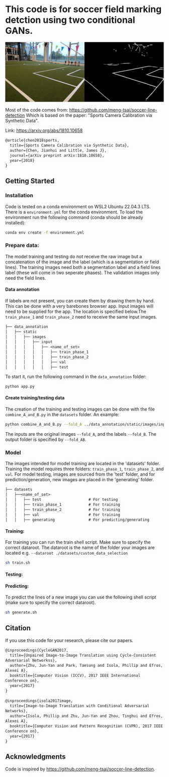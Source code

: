 # This code is for soccer field marking detction using two conditional GANs.

<img src="results/custom_data_selection/0001.jpg" width="900"/>

Most of the code comes from: https://github.com/meng-tsai/soccer-line-detection
Which is based on the paper: "Sports Camera Calibration via Synthetic Data".

Link: https://arxiv.org/abs/1810.10658
```
@article{chen2018sports, 
  title={Sports Camera Calibration via Synthetic Data},   
  author={Chen, Jianhui and Little, James J},   
  journal={arXiv preprint arXiv:1810.10658},   
  year={2018}   
}
```

## Getting Started
### Installation
Code is tested on a conda environment on WSL2 Ubuntu 22.04.3 LTS.
There is a `environment.yml` for the conda environment. To load the environment run the following command (conda should be already installed):
```bash
conda env create -f environment.yml
```

### Prepare data:
The model training and testing do not receive the raw image but a concatenation of the image and the label (which is a segmentation or field lines). The training images need both a segmentation label and a field lines label (these will come in two seperate phases). The validation images only need the field lines.

#### Data annotation
If labels are not present, you can create them by drawing them by hand. This can be done with a very barebones browser app.
Input images will need to be supplied for the app. The location is specified below.The `train_phase_1` and `train_phase_2` need to receive the same input images.
```
├── data_annotation
│   ├── static
│   │   ├── images
│   │   │   ├── input
│   │   │   │   ├── <name_of_set>
│   │   │   │   │   ├── train_phase_1
│   │   │   │   │   ├── train_phase_2
│   │   │   │   │   ├── val
│   │   │   │   │   ├── test
```
To start it, run the following command in the `data_annotation` folder:

```bash
python app.py
```

#### Create training/testing data
The creation of the training and testing images can be done with the file `combine_A_and_B.py` in the `datasets` folder. An example:
```bash
python combine_A_and_B.py --fold_A ../data_annotation/static/images/input/custom_data_selection --fold_B ../data_annotation/static/images/annotated/custom_data_selection --fold_AB ./custom_data_selections\
```
The inputs are the original images `--fold_A`, and the labels `--fold_B`. The output folder is specified by `--fold_AB`.


### Model
The images intended for model training are located in the 'datasets' folder. Training the model requires three folders: `train_phase_1`, `train_phase_2`, and `val`. For model testing, images are sourced from the 'test' folder, and for prediction/generation, new images are placed in the 'generating' folder.
```
├── datasets
│   ├──<name_of_set>
│   │   ├── test                     # For testing
│   │   ├── train_phase_1            # For training
│   │   ├── train_phase_2            # For training
│   │   ├── val                      # For training
│   │   ├── generating               # For predicting/generating
```

#### Training:
For training you can run the train shell script. Make sure to specify the correct dataroot. The dataroot is the name of the folder your images are located e.g. `--dataroot ./datasets/custom_data_selection`
```bash
sh train.sh
```

#### Testing:

#### Predicting:
To predict the lines of a new image you can use the following shell script (make sure to specify the correct dataroot).
```bash
sh generate.sh
```

## Citation
If you use this code for your research, please cite our papers.
```
@inproceedings{CycleGAN2017,
  title={Unpaired Image-to-Image Translation using Cycle-Consistent Adversarial Networkss},
  author={Zhu, Jun-Yan and Park, Taesung and Isola, Phillip and Efros, Alexei A},
  booktitle={Computer Vision (ICCV), 2017 IEEE International Conference on},
  year={2017}
}

@inproceedings{isola2017image,
  title={Image-to-Image Translation with Conditional Adversarial Networks},
  author={Isola, Phillip and Zhu, Jun-Yan and Zhou, Tinghui and Efros, Alexei A},
  booktitle={Computer Vision and Pattern Recognition (CVPR), 2017 IEEE Conference on},
  year={2017}
}

```

## Acknowledgments
Code is inspired by https://github.com/meng-tsai/soccer-line-detection.
